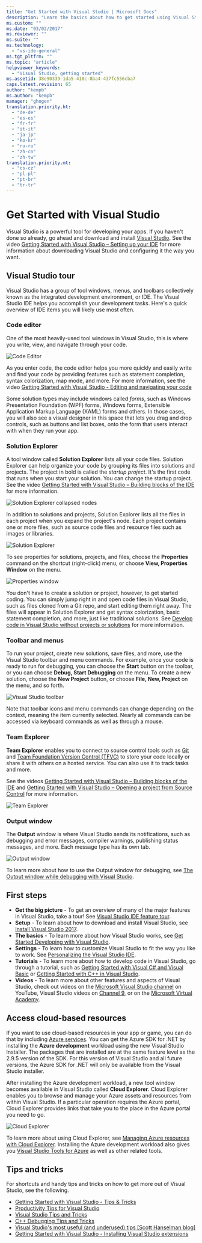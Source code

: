 ```yaml
---
title: "Get Started with Visual Studio | Microsoft Docs"
description: "Learn the basics about how to get started using Visual Studio"
ms.custom: ""
ms.date: "03/02/2017"
ms.reviewer: ""
ms.suite: ""
ms.technology:
  - "vs-ide-general"
ms.tgt_pltfrm: ""
ms.topic: "article"
helpviewer_keywords:
  - "Visual Studio, getting started"
ms.assetid: 38e90339-1da5-410c-8ba4-437fc556cba7
caps.latest.revision: 65
author: "kempb"
ms.author: "kempb"
manager: "ghogen"
translation.priority.ht:
  - "de-de"
  - "es-es"
  - "fr-fr"
  - "it-it"
  - "ja-jp"
  - "ko-kr"
  - "ru-ru"
  - "zh-cn"
  - "zh-tw"
translation.priority.mt:
  - "cs-cz"
  - "pl-pl"
  - "pt-br"
  - "tr-tr"
---
```

# Get Started with Visual Studio

Visual Studio is a powerful tool for developing your apps. If you haven't done so already, go ahead and download and install [Visual Studio](https://www.visualstudio.com/vs/). See the video [Getting Started with Visual Studio – Setting up your IDE](https://www.youtube.com/watch?v=xLCedknQkN0&list=PLReL099Y5nRfw6VNvzMkv0sabT2crbSpK&index=1) for more information about downloading Visual Studio and configuring it the way you want.

## Visual Studio tour
Visual Studio has a group of tool windows, menus, and toolbars collectively known as the integrated development environment, or IDE. The Visual Studio IDE helps you accomplish your development tasks. Here's a quick overview of IDE items you will likely use most often.

### Code editor
One of the most heavily-used tool windows in Visual Studio, this is where you write, view, and navigate through your code.

![Code Editor](../ide/media/VSIDE_CodeWindow.png)

As you enter code, the code editor helps you more quickly and easily write and find your code by providing features such as statement completion, syntax colorization, map mode, and more. For more information, see the video [Getting Started with Visual Studio - Editing and navigating your code](https://www.youtube.com/watch?v=4glwwioCVjA&list=PLReL099Y5nRfw6VNvzMkv0sabT2crbSpK&index=5)

Some solution types may include windows called *forms*, such as Windows Presentation Foundation (WPF) forms, Windows forms, Extensible Application Markup Language (XAML) forms and others. In those cases, you will also see a visual designer in this space that lets you drag and drop controls, such as buttons and list boxes, onto the form that users interact with when they run your app.

### Solution Explorer

A tool window called **Solution Explorer** lists all your code files. Solution Explorer can help organize your code by grouping its files into solutions and projects. The project in bold is called the *startup project*. It's the first code that runs when you start your solution. You can change the startup project. See the video [Getting Started with Visual Studio – Building blocks of the IDE](https://www.youtube.com/watch?v=JHc3_gsCmZg&index=2&list=PLReL099Y5nRfw6VNvzMkv0sabT2crbSpK) for more information.

![Solution Explorer collapsed nodes](../ide/media/VSIDE_SolutionExplorer2_callouts.png)

 In addition to solutions and projects, Solution Explorer lists all the files in each project when you expand the project's node. Each project contains one or more files, such as source code files and resource files such as images or libraries.

![Solution Explorer](../ide/media/VSIDE_SolutionExplorer3.png)

To see properties for solutions, projects, and files, choose the **Properties** command on the shortcut (right-click) menu, or choose **View, Properties Window** on the menu.

![Properties window](../ide/media/VSIDE_SolutionExplorer4.png)

You don't have to create a solution or project, however, to get started coding. You can simply jump right in and open code files in Visual Studio, such as files cloned from a Git repo, and start editing them right away. The files will appear in Solution Explorer and get syntax colorization, basic statement completion, and more, just like traditional solutions. See [Develop code in Visual Studio without projects or solutions](../ide/develop-code-in-visual-studio-without-projects-or-solutions.md) for more information.

### Toolbar and menus
To run your project, create new solutions, save files, and more, use the Visual Studio toolbar and menu commands. For example, once your code is ready to run for debugging, you can choose the **Start** button on the toolbar, or you can choose **Debug, Start Debugging** on the menu. To create a new solution, choose the **New Project** button, or choose **File, New, Project** on the menu, and so forth.

![Visual Studio toolbar](../ide/media/VSIDE_SolutionExplorer5_callouts.png)

Note that toolbar icons and menu commands can change depending on the context, meaning the item currently selected. Nearly all commands can be accessed via keyboard commands as well as through a mouse.

### Team Explorer
**Team Explorer** enables you to connect to source control tools such as [Git](https://git-scm.com/) and [Team Foundation Version Control (TFVC)](https://www.visualstudio.com/en-us/docs/tfvc/overview) to store your code locally or share it with others on a hosted service. You can also use it to track tasks and more.

See the videos [Getting Started with Visual Studio – Building blocks of the IDE](https://www.youtube.com/watch?v=JHc3_gsCmZg&index=2&list=PLReL099Y5nRfw6VNvzMkv0sabT2crbSpK) and [Getting Started with Visual Studio – Opening a project from Source Control](https://www.youtube.com/watch?v=pc9vX_4RGV4&list=PLReL099Y5nRfw6VNvzMkv0sabT2crbSpK&index=3) for more information.

![Team Explorer](../ide/media/TeamExplorer.png)

### Output window
The **Output** window is where Visual Studio sends its notifications, such as debugging and error messages, compiler warnings, publishing status messages, and more. Each message type has its own tab.

![Output window](../ide/media/VSIDE_OutputWindow.png)

To learn more about how to use the Output window for debugging, see [The Output window while debugging with Visual Studio](https://blogs.msdn.microsoft.com/visualstudioalm/2015/02/09/the-output-window-while-debugging-with-visual-studio/).

## First steps
- **Get the big picture** - To get an overview of many of the major features in Visual Studio, take a tour! See [Visual Studio IDE feature tour](../ide/visual-studio-ide.md).
- **Setup** - To learn about how to download and install Visual Studio, see [Install Visual Studio 2017](../install/install-visual-studio.md).
- **The basics** - To learn more about how Visual Studio works, see [Get Started Developing with Visual Studio](../ide/get-started-developing-with-visual-studio.md).
- **Settings** - To learn how to customize Visual Studio to fit the way you like to work. See [Personalizing the Visual Studio IDE](../ide/personalizing-the-visual-studio-ide.md).
- **Tutorials** - To learn more about how to develop code in Visual Studio, go through a tutorial, such as [Getting Started with Visual C# and Visual Basic](../ide/getting-started-with-visual-csharp-and-visual-basic.md) or [Getting Started with C++ in Visual Studio](../ide/getting-started-with-cpp-in-visual-studio.md).
- **Videos** - To learn more about other features and aspects of Visual Studio, check out videos on the [Microsoft Visual Studio channel](https://www.youtube.com/user/VisualStudio/videos) on YouTube, Visual Studio videos on [Channel 9](https://channel9.msdn.com/Tags/visual+studio), or on the [Microsoft Virtual Academy](https://mva.microsoft.com/product-training/visual-studio-courses#!jobf=Developer).

## Access cloud-based resources

If you want to use cloud-based resources in your app or game, you can do that by including [Azure services](https://azure.microsoft.com/en-us/services/). You can get the Azure SDK for .NET by installing the **Azure development** workload using the new Visual Studio Installer. The packages that are installed are at the same feature level as the 2.9.5 version of the SDK. For this version of Visual Studio and all future versions, the Azure SDK for .NET will only be available from the Visual Studio installer.

After installing the Azure development workload, a new tool window becomes available in Visual Studio called **Cloud Explorer**. Cloud Explorer enables you to browse and manage your Azure assets and resources from within Visual Studio. If a particular operation requires the Azure portal, Cloud Explorer provides links that take you to the place in the Azure portal you need to go.

![Cloud Explorer](../ide/media/VSIDE_CloudExplorer.png)

To learn more about using Cloud Explorer, see [Managing Azure resources with Cloud Explorer](https://azure.microsoft.com/en-us/documentation/articles/vs-azure-tools-resources-managing-with-cloud-explorer/).
Installing the Azure development workload also gives you [Visual Studio Tools for Azure](https://www.visualstudio.com/vs/azure-tools/) as well as other related tools.

## Tips and tricks
For shortcuts and handy tips and tricks on how to get more out of Visual Studio, see the following.
- [Getting Started with Visual Studio - Tips & Tricks](https://www.youtube.com/watch?v=vmXqGwn1Glk&list=PLReL099Y5nRfw6VNvzMkv0sabT2crbSpK&index=4)
- [Productivity Tips for Visual Studio](../ide/productivity-tips-for-visual-studio.md)
- [Visual Studio Tips and Tricks](https://channel9.msdn.com/events/TechEd/2013/DEV-B353)
- [C++ Debugging Tips and Tricks](https://channel9.msdn.com/Shows/Visual-Studio-Toolbox/C-Plus-Plus-Debugging-Tips-and-Tricks)
- [Visual Studio's most useful (and underused) tips [Scott Hanselman blog]](https://www.hanselman.com/blog/VisualStudiosMostUsefulAndUnderusedTips.aspx)
- [Getting Started with Visual Studio - Installing Visual Studio extensions](https://www.youtube.com/watch?v=MWLLQaknRZY&list=PLReL099Y5nRfw6VNvzMkv0sabT2crbSpK&index=7)
